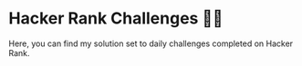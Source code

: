 # Hacker Rank Challenges 👨‍💻
Here, you can find my solution set to daily challenges completed on Hacker Rank.
